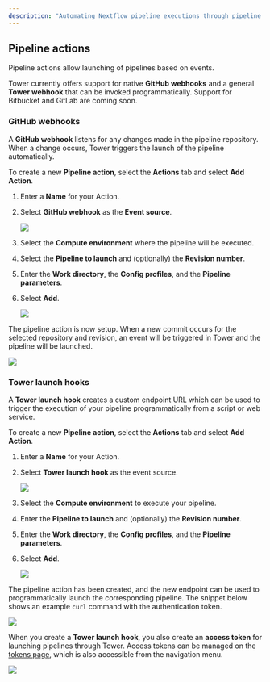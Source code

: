 ```yaml
---
description: "Automating Nextflow pipeline executions through pipeline actions and webhooks with Nextflow Tower."
---
```


## Pipeline actions

Pipeline actions allow launching of pipelines based on events.

Tower currently offers support for native **GitHub webhooks** and a general **Tower webhook** that can be invoked programmatically. Support for Bitbucket and GitLab are coming soon.

### GitHub webhooks

A **GitHub webhook** listens for any changes made in the pipeline repository. When a change occurs, Tower triggers the launch of the pipeline automatically.

To create a new **Pipeline action**, select the **Actions** tab and select **Add Action**.

1. Enter a **Name** for your Action.

2. Select **GitHub webhook** as the **Event source**.

   ![](_images/actions_githook.png)

3. Select the **Compute environment** where the pipeline will be executed.

4. Select the **Pipeline to launch** and (optionally) the **Revision number**.

5. Enter the **Work directory**, the **Config profiles**, and the **Pipeline parameters**.

6. Select **Add**.

   ![](_images/actions_params.png)

The pipeline action is now setup. When a new commit occurs for the selected repository and revision, an event will be triggered in Tower and the pipeline will be launched.

![](_images/actions_created.png)

### Tower launch hooks

A **Tower launch hook** creates a custom endpoint URL which can be used to trigger the execution of your pipeline programmatically from a script or web service.

To create a new **Pipeline action**, select the **Actions** tab and select **Add Action**.

1. Enter a **Name** for your Action.

2. Select **Tower launch hook** as the event source.

   ![](_images/actions_tower_hook.png)

3. Select the **Compute environment** to execute your pipeline.

4. Enter the **Pipeline to launch** and (optionally) the **Revision number**.

5. Enter the **Work directory**, the **Config profiles**, and the **Pipeline parameters**.

6. Select **Add**.

   ![](_images/actions_tower_hook_params.png)

The pipeline action has been created, and the new endpoint can be used to programmatically launch the corresponding pipeline. The snippet below shows an example `curl` command with the authentication token.

![](_images/actions_endpoint.png)

When you create a **Tower launch hook**, you also create an **access token** for launching pipelines through Tower. Access tokens can be managed on the [tokens page](https://tower.nf/tokens), which is also accessible from the navigation menu.

![](_images/actions_new_token.png)
